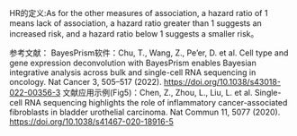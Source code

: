 HR的定义:As for the other measures of association, a hazard ratio of 1 means lack of association, a hazard ratio greater than 1 suggests an increased risk, and a hazard ratio below 1 suggests a smaller risk。


参考文献：
BayesPrism软件：Chu, T., Wang, Z., Pe’er, D. et al. Cell type and gene expression deconvolution with BayesPrism enables Bayesian integrative analysis across bulk and single-cell RNA sequencing in oncology. Nat Cancer 3, 505–517 (2022). https://doi.org/10.1038/s43018-022-00356-3
文献应用示例(Fig5)：Chen, Z., Zhou, L., Liu, L. et al. Single-cell RNA sequencing highlights the role of inflammatory cancer-associated fibroblasts in bladder urothelial carcinoma. Nat Commun 11, 5077 (2020). https://doi.org/10.1038/s41467-020-18916-5
